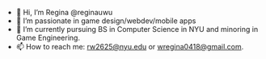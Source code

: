 - 👋 Hi, I’m Regina @reginauwu
- 👀 I’m passionate in game design/webdev/mobile apps
- 🌱 I’m currently pursuing BS in Computer Science in NYU and minoring in Game Engineering.
- 📫 How to reach me: rw2625@nyu.edu or wregina0418@gmail.com.

<!---
reginauwu/reginauwu is a ✨ special ✨ repository because its `README.md` (this file) appears on your GitHub profile.
You can click the Preview link to take a look at your changes.
--->
